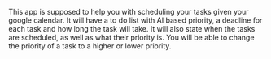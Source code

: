 This app is supposed to help you with scheduling your tasks given your google calendar.
It will have a to do list with AI based priority, a deadline for each task and how long the task will take.
It will also state when the tasks are scheduled, as well as what their priority is.
You will be able to change the priority of a task to a higher or lower priority.
